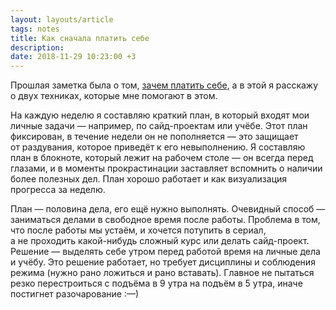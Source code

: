 ```yaml
---
layout: layouts/article
tags: notes
title: Как сначала платить себе
description:
date: 2018-11-29 10:23:00 +3
---
```

Прошлая заметка была о том, [зачем платить себе](/notes/2018-11-20-pay-yourself-first), а в этой я расскажу о двух техниках, которые мне помогают в этом.

На каждую неделю я составляю краткий план, в который входят мои личные задачи — например, по сайд-проектам или учёбе. Этот план фиксирован, в течение недели он не пополняется — это защищает от раздувания, которое приведёт к его невыполнению. Я составляю план в блокноте, который лежит на рабочем столе — он всегда перед глазами, и в моменты прокрастинации заставляет вспомнить о наличии более полезных дел. План хорошо работает и как визуализация прогресса за неделю.

План — половина дела, его ещё нужно выполнять. Очевидный способ — заниматься делами в свободное время после работы. Проблема в том, что после работы мы устаём, и хочется потупить в сериал, а не проходить какой-нибудь сложный курс или делать сайд-проект. Решение — выделять себе утром перед работой время на личные дела и учёбу. Это решение работает, но требует дисциплины и соблюдения режима (нужно рано ложиться и рано вставать). Главное не пытаться резко перестроиться с подъёма в 9 утра на подъём в 5 утра, иначе постигнет разочарование :—)
